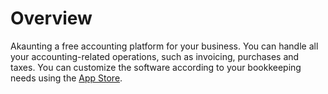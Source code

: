 Overview
=========

Akaunting a free accounting platform for your business. You can handle all your accounting-related operations, such as invoicing, purchases and taxes. You can customize the software according to your bookkeeping needs using the [App Store](https://akaunting.com/apps). 